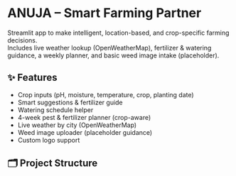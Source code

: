 # ANUJA – Smart Farming Partner

Streamlit app to make intelligent, location-based, and crop-specific farming decisions.  
Includes live weather lookup (OpenWeatherMap), fertilizer & watering guidance, a weekly planner, and basic weed image intake (placeholder).

## ✨ Features
- Crop inputs (pH, moisture, temperature, crop, planting date)
- Smart suggestions & fertilizer guide
- Watering schedule helper
- 4-week pest & fertilizer planner (crop-aware)
- Live weather by city (OpenWeatherMap)
- Weed image uploader (placeholder guidance)
- Custom logo support

## 🗂 Project Structure
